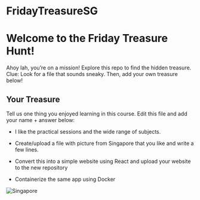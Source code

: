# FridayTreasureSG
# Welcome to the Friday Treasure Hunt!
Ahoy lah, you’re on a mission! Explore this repo to find the hidden treasure. 
Clue: Look for a file that sounds sneaky. Then, add your own treasure below!

## Your Treasure
Tell us one thing you enjoyed learning in this course. Edit this file and add your name + answer below:
- [Your Name]: Steve
I like the practical sessions and the wide range of subjects.

- Create/upload a file with picture from Singapore that you like and write a few lines.



- Convert this into a simple website using React and upload your website to the new repository
- Containerize the same app using Docker

![Singapore](sg-pic.jpg)

